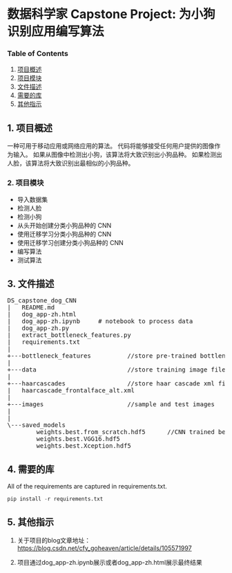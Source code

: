 # 数据科学家 Capstone Project: 为小狗识别应用编写算法

### Table of Contents

1. [项目概述](#ProjectOverview)
2. [项目模块](#ProjectComponents)
3. [文件描述](#FileDescription)
4. [需要的库](#Requirements)
5. [其他指示](#Instructions)

## 1. 项目概述 <a name="ProjectOverview"></a>
一种可用于移动应用或网络应用的算法。
代码将能够接受任何用户提供的图像作为输入。
如果从图像中检测出小狗，该算法将大致识别出小狗品种。
如果检测出人脸，该算法将大致识别出最相似的小狗品种。

### 2. 项目模块 <a name="ProjectComponents"></a>

- 导入数据集
- 检测人脸
- 检测小狗
- 从头开始创建分类小狗品种的 CNN
- 使用迁移学习分类小狗品种的 CNN
- 使用迁移学习创建分类小狗品种的 CNN
- 编写算法
- 测试算法

## 3. 文件描述 <a name="FileDescription"></a>
<pre>
DS_capstone_dog_CNN
|   README.md
|   dog_app-zh.html
|   dog_app-zh.ipynb     # notebook to process data
|   dog_app-zh.py
|   extract_bottleneck_features.py
|   requirements.txt
|   
+---bottleneck_features          //store pre-trained bottleneck feature files
|           
+---data                         //store training image files
|       
+---haarcascades                 //store haar cascade xml files    
|   haarcascade_frontalface_alt.xml  
|  
+---images                       //sample and test images
|  
|  
\---saved_models
        weights.best.from_scratch.hdf5      //CNN trained best weight
        weights.best.VGG16.hdf5
        weights.best.Xception.hdf5
</pre>        


## 4. 需要的库 <a name="Requirements"></a>    

All of the requirements are captured in requirements.txt.  
```python
pip install -r requirements.txt
```

## 5. 其他指示 <a name="Instructions"></a>
1. 关于项目的blog文章地址：https://blog.csdn.net/cfy_goheaven/article/details/105571997

2. 项目通过dog_app-zh.ipynb展示或者dog_app-zh.html展示最终结果

